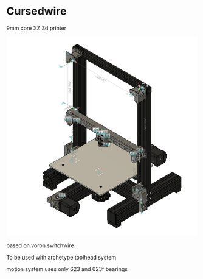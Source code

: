 # Cursedwire
9mm core XZ 3d printer

![Alt text](images/image_2025-02-17_17-12-40.png)

based on voron switchwire

To be used with archetype toolhead system

motion system uses only 623 and 623f bearings

